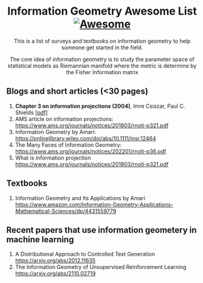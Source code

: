 <div align="center">

<!-- title -->

<!--lint ignore no-dead-urls-->
# Information Geometry Awesome List [![Awesome](https://awesome.re/badge.svg)](https://awesome.re)

<!-- subtitle -->

This is a list of surveys and textbooks on information geometry to help someone get started in the field. 
   
<!-- image -->

<!-- <a href="" target="_blank" rel="noopener noreferrer">
  <img src="" />
</a> -->

<!-- description -->

The core idea of information geometry is to study the parameter space of statistical models as Riemannian manifold where the metric is determine by the Fisher Information matrix
</div>

<!-- TOC -->

## Blogs and short articles (<30 pages)

1. **Chapter 3 on information projections (2004)**, Imre Csiszar, Paul C. Shields [[pdf]](https://www.stat.berkeley.edu/~binyu/212A/papers/cs.pdf)
2. AMS article on information projections: https://www.ams.org/journals/notices/201803/rnoti-p321.pdf
3. Information Geometry by Amari: https://onlinelibrary.wiley.com/doi/abs/10.1111/insr.12464
4. The Many Faces of Information Geometry: https://www.ams.org/journals/notices/202201/rnoti-p36.pdf
5. What is information projection https://www.ams.org/journals/notices/201803/rnoti-p321.pdf


## Textbooks

1. Information Geometry and Its Applications by Amari https://www.amazon.com/Information-Geometry-Applications-Mathematical-Sciences/dp/4431559779

## Recent papers that use information geometery in machine learning

1. A Distributional Approach to Controlled Text Generation https://arxiv.org/abs/2012.11635
2. The Information Geometry of Unsupervised Reinforcement Learning https://arxiv.org/abs/2110.02719
